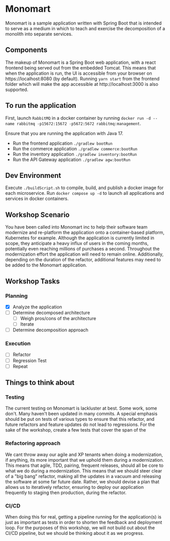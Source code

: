 # Monomart

Monomart is a sample application written with Spring Boot that is intended to serve as a medium in which to teach and exercise the decomposition of a monolith into separate services.   

## Components

The makeup of Monomart is a Spring Boot web application, with a react frontend being served out from the embedded Tomcat.  This means that when the application is run, the UI is accessible from your browser on https://localhost:8080 (by default).  Running `yarn start` from the frontend folder which will make the app accessible at http://localhost:3000 is also supported.

## To run the application
First, launch `RabbitMQ` in a docker container by running `docker run -d --name rabbitmq -p15672:15672 -p5672:5672 rabbitmq:management`.

Ensure that you are running the application with Java 17.
* Run the frontend application `./gradlew bootRun`
* Run the commerce application `./gradlew commerce:bootRun`
* Run the inventory application `./gradlew inventory:bootRun`
* Run the API Gateway application `./gradlew agw:bootRun`

## Dev Environment
Execute `./buildScript.sh` to compile, build, and publish a docker image for each microservice.
Run `docker compose up -d` to launch all applications and services in docker containers.

## Workshop Scenario

You have been called into Monomart inc to help their software team modernize and re-platform the application onto a container-based platform, Kubernetes for example.  Although the application is currently limited in scope, they anticipate a heavy influx of users in the coming months, potentially even reaching millions of purchases a second.   Throughout the modernization effort the application will need to remain online.  Additionally, depending on the duration of the refactor, additional features may need to be added to the Monomart application.

## Workshop Tasks

### Planning 
- [x] Analyze the application
- [ ] Determine decomposed architecture 
  - [ ] Weigh pros/cons of the architecture
  - [ ] Iterate
- [ ] Determine decomposition approach
 
### Execution
- [ ] Refactor
- [ ] Regression Test
- [ ] Repeat

## Things to think about

### Testing

The current testing on Monomart is lackluster at best.  Some work, some don't.  Many haven't been updated in many commits.  A special emphasis should be put on tests of various types to ensure that this refactor, and future refactors and feature updates do not lead to regressions. For the sake of the workshop, create a few tests that cover the span of the 

### Refactoring approach

We cant throw away our agile and XP tenants when doing a modernization, if anything, its more important that we uphold them during a modernization.  This means that agile, TDD, pairing, frequent releases, should all be core to what we do during a modernization.  This means that we should steer clear of a "big bang" refactor, making all the updates in a vacuum and releasing the software at some far future date.  Rather, we should devise a plan that allows us to iteratively refactor,  ensuring to deploy our application frequently to staging then production, during the refactor.

### CI/CD

When doing this for real, getting a pipeline running for the application(s) is just as important as tests in order to shorten the feedback and deployment loop.  For the purposes of this workshop, we will not build out about the CI/CD pipeline, but we should be thinking about it as we progress.